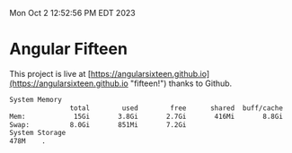 Mon Oct  2 12:52:56 PM EDT 2023

# Angular Fifteen


This project is live at [https://angularsixteen.github.io](https://angularsixteen.github.io "fifteen!") thanks to Github.

```bash
System Memory
               total        used        free      shared  buff/cache   available
Mem:            15Gi       3.8Gi       2.7Gi       416Mi       8.8Gi        10Gi
Swap:          8.0Gi       851Mi       7.2Gi
System Storage
478M	.
```
```bash

